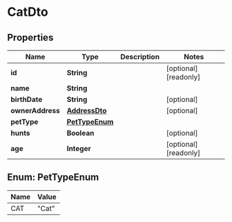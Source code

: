 

# CatDto


## Properties

| Name | Type | Description | Notes |
|------------ | ------------- | ------------- | -------------|
|**id** | **String** |  |  [optional] [readonly] |
|**name** | **String** |  |  |
|**birthDate** | **String** |  |  [optional] |
|**ownerAddress** | [**AddressDto**](AddressDto.md) |  |  [optional] |
|**petType** | [**PetTypeEnum**](#PetTypeEnum) |  |  |
|**hunts** | **Boolean** |  |  [optional] |
|**age** | **Integer** |  |  [optional] [readonly] |



## Enum: PetTypeEnum

| Name | Value |
|---- | -----|
| CAT | &quot;Cat&quot; |



